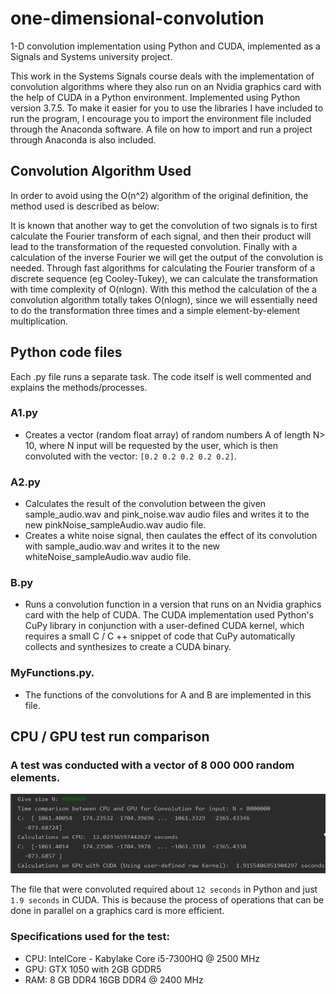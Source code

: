 # one-dimensional-convolution
1-D convolution implementation using Python and CUDA, implemented as a Signals and Systems university project.

This work in the Systems Signals course deals with the implementation of convolution algorithms where they also run on an Nvidia graphics card with the help of CUDA in a Python environment.
Implemented using Python version 3.7.5.
To make it easier for you to use the libraries I have included to run the program, I encourage you to import the environment file included through the Anaconda software. A file on how to import and run a project through Anaconda is also included.

## Convolution Algorithm Used
In order to avoid using the O(n^2) algorithm of the original definition, the method used is described as below:

It is known that another way to get the convolution of two signals is to first calculate the Fourier transform of each signal, and then their product will lead to the transformation of the requested convolution. Finally with a calculation of the inverse Fourier we will get the output of the convolution is needed.
Through fast algorithms for calculating the Fourier transform of a discrete sequence (eg Cooley-Tukey), we can calculate the transformation with time complexity of O(nlogn).
With this method the calculation of the a convolution algorithm totally takes O(nlogn), since we will essentially need to do the transformation three times and a simple element-by-element multiplication.

## Python code files
Each .py file runs a separate task. The code itself is well commented and explains the methods/processes.
### A1.py
- Creates a vector (random float array) of random numbers A of length N> 10, where N input will be requested by the user, which is then convoluted with the vector: `[0.2 0.2 0.2 0.2 0.2]`.
### A2.py
- Calculates the result of the convolution between the given sample_audio.wav and pink_noise.wav audio files and writes it to the new pinkNoise_sampleAudio.wav audio file.
- Creates a white noise signal, then caulates the effect of its convolution with sample_audio.wav and writes it to the new whiteNoise_sampleAudio.wav audio file.
### B.py
- Runs a convolution function in a version that runs on an Nvidia graphics card with the help of CUDA. The CUDA implementation used Python's CuPy library in conjunction with a user-defined CUDA kernel, which requires a small C / C ++ snippet of code that CuPy automatically collects and synthesizes to create a CUDA binary.

### MyFunctions.py.
- The functions of the convolutions  for A and B are implemented in this file.

## CPU / GPU test run comparison
### A test was conducted with a vector of 8 000 000 random elements.

<img src="screenshots/results.png">

The file that were convoluted required about `12 seconds` in Python and just `1.9 seconds` in CUDA.
This is because the process of operations that can be done in parallel on a graphics card is more efficient.

### Specifications used for the test:
- CPU: IntelCore - Kabylake Core i5-7300HQ @ 2500 MHz
- GPU: GTX 1050 with 2GB GDDR5
- RAM:  8 GB DDR4 16GB DDR4 @ 2400 MHz
